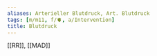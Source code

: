 ```yaml
---
aliases: Arterieller Blutdruck, Art. Blutdruck
tags: [m/m11, f/🫀, a/Intervention]
title: Blutdruck
---
```


[[RR]], [[MAD]] 